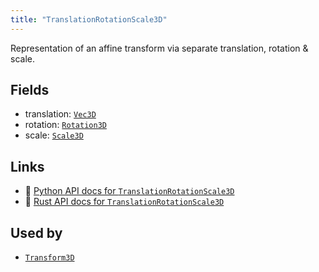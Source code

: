 ```yaml
---
title: "TranslationRotationScale3D"
---
```


Representation of an affine transform via separate translation, rotation & scale.

## Fields

* translation: [`Vec3D`](../datatypes/vec3d.md)
* rotation: [`Rotation3D`](../datatypes/rotation3d.md)
* scale: [`Scale3D`](../datatypes/scale3d.md)

## Links
 * 🐍 [Python API docs for `TranslationRotationScale3D`](https://ref.rerun.io/docs/python/nightly/package/rerun/datatypes/translation_rotation_scale3d/)
 * 🦀 [Rust API docs for `TranslationRotationScale3D`](https://docs.rs/rerun/0.9.0-alpha.10/rerun/datatypes/struct.TranslationRotationScale3D.html)


## Used by

* [`Transform3D`](../datatypes/transform3d.md)
